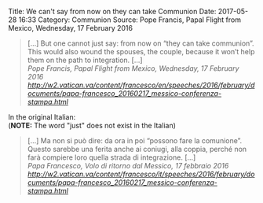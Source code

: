 Title: We can't say from now on they can take Communion
Date:  2017-05-28 16:33
Category: Communion
Source: Pope Francis, Papal Flight from Mexico, Wednesday, 17 February 2016

<blockquote>
 [...]
     But one cannot just say: from now on “they can take communion”. This would
 also wound the spouses, the couple, because it won’t help them on the path to
 integration.
 [...]
<footer>
<cite>Pope Francis, Papal Flight from Mexico, Wednesday, 17 February 2016</cite>
<cite><a href=
"http://w2.vatican.va/content/francesco/en/speeches/2016/february/documents/papa-francesco_20160217_messico-conferenza-stampa.html">http://w2.vatican.va/content/francesco/en/speeches/2016/february/documents/papa-francesco_20160217_messico-conferenza-stampa.html</a></cite>
</footer>
</blockquote>

In the original Italian:<br/>
(**NOTE:**  The word "just" does not exist in the Italian)

<blockquote>
 [...]
 Ma non si può dire: da ora in poi “possono fare la comunione”. Questo
 sarebbe una ferita anche ai coniugi, alla coppia, perché non farà compiere
 loro quella strada di integrazione.
 [...]
<footer>
<cite>Papa Francesco, Volo di ritorno dal Messico, 17 febbraio 2016
</cite>
<cite><a href=
"http://w2.vatican.va/content/francesco/it/speeches/2016/february/documents/papa-francesco_20160217_messico-conferenza-stampa.html">http://w2.vatican.va/content/francesco/it/speeches/2016/february/documents/papa-francesco_20160217_messico-conferenza-stampa.html</a></cite>
</footer>
</blockquote>


